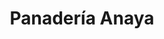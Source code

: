 ---
title: "Panadería Anaya"
url: /torrent/panaderia-anaya-carrer-music-mariano-puig-yago/
shop: panadería
---